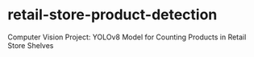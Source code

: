 # retail-store-product-detection
Computer Vision Project: YOLOv8 Model for Counting Products in Retail Store Shelves
